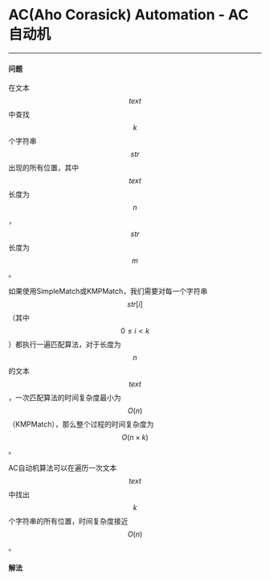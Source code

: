 # AC(Aho Corasick) Automation - AC自动机

--------

#### 问题

在文本$$ text $$中查找$$ k $$个字符串$$ str $$出现的所有位置，其中$$ text $$长度为$$ n $$，$$ str $$长度为$$ m $$。

如果使用SimpleMatch或KMPMatch，我们需要对每一个字符串$$ str[i] $$（其中$$ 0 \le i \lt k $$）都执行一遍匹配算法，对于长度为$$ n $$的文本$$ text $$，一次匹配算法的时间复杂度最小为$$ O(n) $$（KMPMatch），那么整个过程的时间复杂度为$$ O( n \times k ) $$。

AC自动机算法可以在遍历一次文本$$ text $$中找出$$ k $$个字符串的所有位置，时间复杂度接近$$ O(n) $$。

#### 解法
